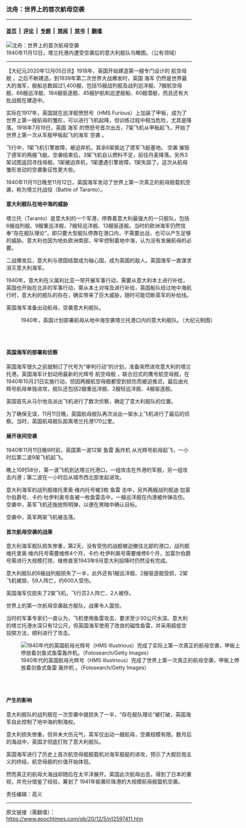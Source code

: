 ### 沈舟：世界上的首次航母空袭

---

#### [首页](../../../..?n12597411) &nbsp;|&nbsp; [评论](../../../../../epoch-comment?n12597411) &nbsp;|&nbsp; [专题](../../../../../epoch-special?n12597411) &nbsp;|&nbsp; [禁闻](../../../../../epoch-news?n12597411) &nbsp;|&nbsp; [禁书](../../../../../books?n12597411) &nbsp;|&nbsp; [翻墙](https://github.com/gfw-breaker/nogfw/blob/master/README.md?n12597411)


<div><img alt="沈舟：世界上的首次航母空袭" class="attachment-djy_600_400 size-djy_600_400 wp-post-image" src="https://i.epochtimes.com/assets/uploads/2020/12/Taranto_1940_2-600x400.jpg"/>
<div class="caption">
 1940年11月12日，塔兰托港内遭受空袭后的意大利舰队鸟瞰图。（公有领域）
</div></div><hr/><div class="post_content" id="artbody" itemprop="articleBody">
 <!-- article content begin -->
 <p>
  【大纪元2020年12月05日讯】1918年，英国开始建造第一艘专门设计的
  <ok href="https://www.epochtimes.com/gb/tag/%E8%88%AA%E7%A9%BA%E6%AF%8D%E8%88%B0.html">
   航空母舰
  </ok>
  ，之后不断建造。到1939年第二次世界大战爆发时，英国
  <ok href="https://www.epochtimes.com/gb/tag/%E6%B5%B7%E5%86%9B.html">
   海军
  </ok>
  仍然是世界最大的海军，舰船总数超过1,400艘，包括15艘战列舰及战列巡洋舰、7艘航空母舰、66艘巡洋舰、184艘驱逐舰、45艘护航和巡逻舰船、60艘潜艇，而且还有大批战舰在建造中。
 </p>
 <p>
  实际在1917年，英国就在巡洋舰愤怒号（HMS Furious）上加装了甲板，成为了世界上第一艘航母的雏形，可以进行飞机起降，但训练过程中相当危险，尤其是降落。1918年7月19日，英国
  <ok href="https://www.epochtimes.com/gb/tag/%E6%B5%B7%E5%86%9B.html">
   海军
  </ok>
  的愤怒号首次出击，7架飞机从甲板起飞，开始了世界上第一次从军舰甲板起飞的海军
  <ok href="https://www.epochtimes.com/gb/tag/%E7%A9%BA%E8%A2%AD.html">
   空袭
  </ok>
  。
 </p>
 <p>
  飞行中，1架飞机引擎故障，被迫弃机，其余6架抵达了德军飞艇基地。
  <ok href="https://www.epochtimes.com/gb/tag/%E7%A9%BA%E8%A2%AD.html">
   空袭
  </ok>
  摧毁了德军的两艘飞艇。空袭结束后，3架飞机自认燃料不足，前往丹麦降落。另外3架试图返回寻找母舰，1架被迫弃机，1架遭遇引擎故障，1架失踪了。这次从航母雏形发动的空袭象征性更大些。
 </p>
 <p>
  1940年11月11日晚至11月12日，英国海军发动了世界上第一次真正的航母舰载机空袭，称为塔兰托战役（Battle of Taranto）。
 </p>
 <h4>
  <strong>
   意大利舰队在地中海的威胁
  </strong>
 </h4>
 <p>
  塔兰托（Taranto）是意大利的一个军港，停靠着意大利最强大的一只舰队，包括6艘战列舰、9艘重巡洋舰、7艘轻巡洋舰、13艘驱逐舰。当时的欧洲海军仍然信奉“存在舰队理论”，即只要大型舰队停靠在港口内，不需要出战，也可以产生足够的威胁。意大利也因为地处欧洲南部，牢牢控制着地中海，认为没有发展航母的必要。
 </p>
 <p>
  二战爆发后，意大利与德国结盟成为轴心国，成为英国的敌人。英国海军一直谋求消灭意大利海军。
 </p>
 <p>
  1940年，意大利在义属利比亚一带开展军事行动，需要从意大利本土进行补给，英国也开始在北非的军事行动，需从本土对埃及进行补给，英国船队经过地中海航行时，意大利的舰队的存在，确实带来了巨大威胁，随时可能切断英军的补给线。
 </p>
 <p>
  英国海军准备出动航母，空袭意大利舰队。
 </p>
 <figure aria-describedby="caption-attachment-12597511" class="wp-caption aligncenter" id="attachment_12597511" style="width: 600px">
  <ok href="https://i.epochtimes.com/assets/uploads/2020/12/Battle-of-Taranto-map_19401111-1.jpg" target="_blank">
   <img alt="" class="size-large wp-image-12597511" src="https://i.epochtimes.com/assets/uploads/2020/12/Battle-of-Taranto-map_19401111-1-600x384.jpg"/>
  </ok>
  <br/><figcaption class="wp-caption-text" id="caption-attachment-12597511">
   1940年，英国计划部署航母从地中海空袭塔兰托港口内的意大利舰队。（大纪元制图）
  </figcaption><br/>
 </figure><br/>
 <h4>
  <strong>
   英国海军的部署和侦察
  </strong>
 </h4>
 <p>
  英国海军很久之前就制订了代号为“审判行动”的计划，准备突然进攻意大利的塔兰托港。英国海军计划动用最新的光辉号
  <ok href="https://www.epochtimes.com/gb/tag/%E8%88%AA%E7%A9%BA%E6%AF%8D%E8%88%B0.html">
   航空母舰
  </ok>
  ，联合旧式的鹰号航空母舰，在1940年10月21日实施行动，但因两艘航空母舰都受到损伤而被迫推迟，最后由光辉号航母单独进攻，舰队还包括2艘重巡洋舰、2艘轻巡洋舰、4艘驱逐舰。
 </p>
 <p>
  英国首先从马尔他岛派出飞机进行了数次侦察，确定了意大利舰队的位置。
 </p>
 <p>
  为了确保无误，11月11日晚，英国航母舰队再次派出一架水上飞机进行了最后的侦察。当时，英国航母舰队距离塔兰托港170公里。
 </p>
 <h4>
  <strong>
   展开夜间空袭
  </strong>
 </h4>
 <p>
  1940年11月11日晚9时前，英国第一波12架
  <ok href="https://www.epochtimes.com/gb/tag/%E9%B1%BC%E9%9B%B7.html">
   鱼雷
  </ok>
  <ok href="https://www.epochtimes.com/gb/tag/%E8%BD%B0%E7%82%B8%E6%9C%BA.html">
   轰炸机
  </ok>
  从光辉号航母起飞，一小时后第二波9架飞机起飞。
 </p>
 <p>
  晚上10时58分，第一波飞机到达塔兰托港口，一组攻击在外港的军舰，另一组攻击内港；第二波在一小时后从城市西北部发起进攻。
 </p>
 <p>
  意大利海军的战列舰维托里奥·维内托号被3枚
  <ok href="https://www.epochtimes.com/gb/tag/%E9%B1%BC%E9%9B%B7.html">
   鱼雷
  </ok>
  击中，另外两艘战列舰迪·加富尔伯爵号、卡约·杜伊利奥号各被一枚鱼雷击中，一艘巡洋舰在内港被炸弹击伤。空袭中，英军飞机还施放照明弹，以便在黑暗中确认目标。
 </p>
 <p>
  空袭中，英军两架飞机被击落。
 </p>
 <h4>
  <strong>
   首次航母空袭的战果
  </strong>
 </h4>
 <p>
  意大利海军舰队损失惨重，第2天，没有受伤的战舰被迫撤往北部的港口，战列舰维托里奥·维内托号需要维修4个月，卡约·杜伊利奥号需要维修6个月，加富尔伯爵号需进行大规模打捞，维修直至1943年9月意大利投降时仍然没有完成。
 </p>
 <p>
  意大利舰队的6艘战列舰损失了一半，此外还有1艘巡洋舰、2艘驱逐舰受损，2架飞机被毁，59人阵亡，约600人受伤。
 </p>
 <p>
  英国海军仅损失了2架飞机，飞行员2人阵亡、2人被俘。
 </p>
 <p>
  世界上的第一次航母空袭敌方舰队，战果令人震惊。
 </p>
 <p>
  当时的军事专家们一直认为，飞机使用鱼雷攻击，要求至少30公尺水深。意大利的塔兰托港水深只有12公尺，但英国海军使用了改良的磁性鱼雷，并采用超低空投掷方法，顺利进行了攻击。
 </p>
 <figure aria-describedby="caption-attachment-12597469" class="wp-caption aligncenter" id="attachment_12597469" style="width: 600px">
  <ok href="https://i.epochtimes.com/assets/uploads/2020/12/GettyImages-96834006.jpg" target="_blank">
   <img alt="1940年代的英国航母光辉号（HMS Illustrious）完成了实际上第一次真正的航母空袭，甲板上停放着剑鱼式鱼雷轰炸机。（Fotosearch/Getty Images）" class="size-large wp-image-12597469" src="https://i.epochtimes.com/assets/uploads/2020/12/GettyImages-96834006-600x855.jpg"/>
  </ok>
  <br/><figcaption class="wp-caption-text" id="caption-attachment-12597469">
   1940年代的英国航母光辉号（HMS Illustrious）完成了世界上第一次真正的航母空袭，甲板上停放着剑鱼式鱼雷
   <ok href="https://www.epochtimes.com/gb/tag/%E8%BD%B0%E7%82%B8%E6%9C%BA.html">
    轰炸机
   </ok>
   。（Fotosearch/Getty Images）
  </figcaption><br/>
 </figure><br/>
 <h4>
  <strong>
   产生的影响
  </strong>
 </h4>
 <p>
  意大利舰队的战列舰在一次空袭中就损失了一半，“存在舰队理论”被打破，英国海军自此控制了地中海的制海权。
 </p>
 <p>
  意大利损失惨重，但并未大伤元气，英军仅出动一艘航母，空袭规模有限。数月后的海战中，英国才彻底打败了意大利舰队。
 </p>
 <p>
  英国海军进行了历史上首次航空母舰舰载机对海军舰艇的进攻，预示了大舰巨炮主义的终结，航空母舰的价值开始体现。
 </p>
 <p>
  然而真正的航母大海战却随后在太平洋展开。英国此次航母出击，得到了日本的重视，并充分借鉴了经验，筹划了 1941年偷袭珍珠港的大规模航母舰载机空袭。
 </p>
 <p>
  责任编辑：高义
 </p>
 <!-- article content end -->
 <div id="below_article_ad">
 </div>
</div>


---

原文链接（需翻墙）：https://www.epochtimes.com/gb/20/12/5/n12597411.htm